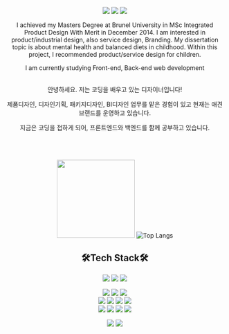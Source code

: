 <div align=center>
  <p>
  <a href="https://augustj.tistory.com/" target="_blank"><img src="https://img.shields.io/badge/Blog-DD0B78?style=flat-square&logo=GitHub%20Sponsors&logoColor=white"/></a>
  <a href="mailto:yjjung1017@gmail.com" target="_blank"><img src="https://img.shields.io/badge/yjjung1017@gmail.com-EA4335?style=flat-square&logo=Gmail&logoColor=white"/></a>
  <a href="https://www.linkedin.com/in/eugene88/?locale=en_US" target="_blank"><img src="https://img.shields.io/badge/eugene88-0A66C2?style=flat-square&logo=Linkedin&logoColor=white"/></a>  
  
</p>
<p>
  I achieved my Masters Degree at Brunel University in MSc Integrated Product Design With Merit in December 2014. 
  I am interested in product/industrial design, also service design, Branding. 
  My dissertation topic is about mental health and balanced diets in childhood. 
  Within this project, I recommended product/service design for children.
  
  I am currently studying Front-end, Back-end web development
  <br/><br/>
  
  안녕하세요. 저는 코딩을 배우고 있는 디자이너입니다!
  
  제품디자인, 디자인기획, 패키지디자인, BI디자인 업무를 맡은 경험이 있고 현재는 애견 브랜드를 운영하고 있습니다.
  
  지금은 코딩을 접하게 되어, 프론트엔드와 백엔드를 함께 공부하고 있습니다. 
  <br/><br/><br/><br/></p>

   <img height="180em" src="https://github-readme-stats.vercel.app/api?username=Augustj88&show_icons=true&hide_border=true&&count_private=true&include_all_commits=true" />   ![Top Langs](https://github-readme-stats.vercel.app/api/top-langs/?username=Augustj88&layout=compact&hide_border=true&theme=white)
  
 

## 🛠Tech Stack🛠
  
<p>
  <img src="https://img.shields.io/badge/-Adobe%20Photoshop-blue">
  <img src="https://img.shields.io/badge/-Adobe%20Illustrator-orange">
  <img src="https://img.shields.io/badge/-Rhinoceros%203D-lightgrey">
</p>

 <p>
  
  <img src="https://img.shields.io/badge/java-007396?style=for-the-badge&logo=java&logoColor=white"> 
  <img src="https://img.shields.io/badge/c++-00599C?style=for-the-badge&logo=c%2B%2B&logoColor=white">
  <img src="https://img.shields.io/badge/python-3776AB?style=for-the-badge&logo=python&logoColor=white"> 
  <br>  
    <img src="https://img.shields.io/badge/html5-E34F26?style=for-the-badge&logo=html5&logoColor=white"> 
  <img src="https://img.shields.io/badge/css-1572B6?style=for-the-badge&logo=css3&logoColor=white"> 
  <img src="https://img.shields.io/badge/javascript-F7DF1E?style=for-the-badge&logo=javascript&logoColor=black"> 
  <img src="https://img.shields.io/badge/jquery-0769AD?style=for-the-badge&logo=jquery&logoColor=white">
  <br>
     <img src="https://img.shields.io/badge/mongoDB-47A248?style=for-the-badge&logo=MongoDB&logoColor=white">
    <img src="https://img.shields.io/badge/django-092E20?style=for-the-badge&logo=django&logoColor=white">
  <img src="https://img.shields.io/badge/flask-000000?style=for-the-badge&logo=flask&logoColor=white">
      <img src="https://img.shields.io/badge/bootstrap-7952B3?style=for-the-badge&logo=bootstrap&logoColor=white">
  <br>
</p>

<p>
  <img src="https://img.shields.io/badge/github-181717?style=for-the-badge&logo=github&logoColor=white">
  <img src="https://img.shields.io/badge/git-F05032?style=for-the-badge&logo=git&logoColor=white">
</p>
</div>
</div>
